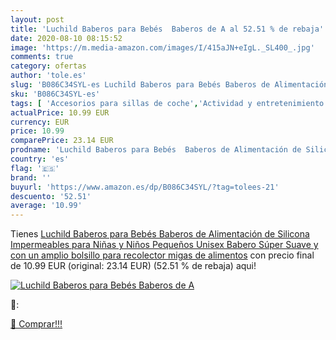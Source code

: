 ```yaml
---
layout: post
title: 'Luchild Baberos para Bebés  Baberos de A al 52.51 % de rebaja'
date: 2020-08-10 08:15:52
image: 'https://m.media-amazon.com/images/I/415aJN+eIgL._SL400_.jpg'
comments: true
category: ofertas
author: 'tole.es'
slug: 'B086C34SYL-es Luchild Baberos para Bebés Baberos de Alimentación de...'
sku: 'B086C34SYL-es'
tags: [ 'Accesorios para sillas de coche','Actividad y entretenimiento','Andadores','Bebé','Espejos para asientos traseros','Higiene y cuidado','Sillas de coche y accesorios','Toallitas húmedas para bebé','Toallitas y accesorios para bebé','babero','bebés', ]
actualPrice: 10.99 EUR
currency: EUR
price: 10.99
comparePrice: 23.14 EUR
prodname: 'Luchild Baberos para Bebés  Baberos de Alimentación de Silicona Impermeables para Niñas y Niños Pequeños Unisex  Babero Súper Suave y con un amplio bolsillo para recolector migas de alimentos'
country: 'es'
flag: '🇪🇸'
brand: ''
buyurl: 'https://www.amazon.es/dp/B086C34SYL/?tag=tolees-21'
descuento: '52.51'
average: '10.99'
---
```


Tienes [Luchild Baberos para Bebés  Baberos de Alimentación de Silicona Impermeables para Niñas y Niños Pequeños Unisex  Babero Súper Suave y con un amplio bolsillo para recolector migas de alimentos](https://www.amazon.es/dp/B086C34SYL/?tag=tolees-21) con precio final de  10.99 EUR (original: 23.14 EUR) (52.51 %  de rebaja) aqui!

[![Luchild Baberos para Bebés  Baberos de A](https://m.media-amazon.com/images/I/415aJN+eIgL._SL400_.jpg)](https://www.amazon.es/dp/B086C34SYL/?tag=tolees-21)

🔎:


[🛒 Comprar!!!](https://www.amazon.es/dp/B086C34SYL/?tag=tolees-21)
